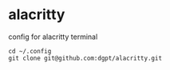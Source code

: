 # alacritty
config for alacritty terminal

```
cd ~/.config
git clone git@github.com:dgpt/alacritty.git
```
